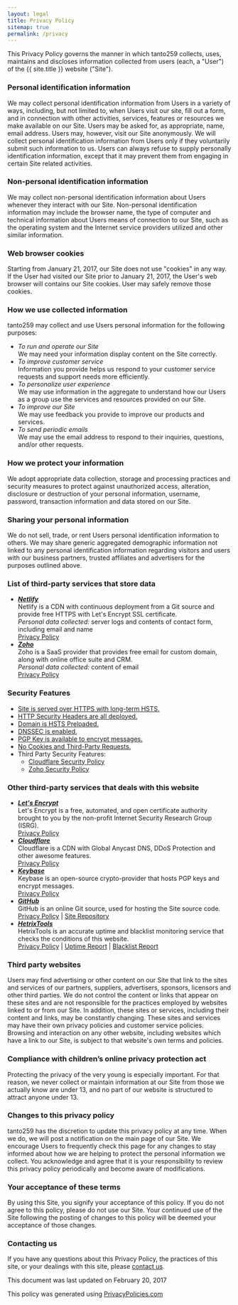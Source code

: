 ```yaml
---
layout: legal
title: Privacy Policy
sitemap: true
permalink: /privacy
---
```

<p>This Privacy Policy governs the manner in which tanto259 collects, uses, maintains and discloses information collected from users (each, a "User") of the {{ site.title }} website ("Site").</p>

<h3>Personal identification information</h3>
<p>We may collect personal identification information from Users in a variety of ways, including, but not limited to, when Users visit our site, fill out a form, and in connection with other activities, services, features or resources we make available on our Site. Users may be asked for, as appropriate, name, email address. Users may, however, visit our Site anonymously. We will collect personal identification information from Users only if they voluntarily submit such information to us. Users can always refuse to supply personally identification information, except that it may prevent them from engaging in certain Site related activities.</p>

<h3>Non-personal identification information</h3>
<p>We may collect non-personal identification information about Users whenever they interact with our Site. Non-personal identification information may include the browser name, the type of computer and technical information about Users means of connection to our Site, such as the operating system and the Internet service providers utilized and other similar information.</p>

<h3>Web browser cookies</h3>
<p>Starting from January 21, 2017, our Site does not use "cookies" in any way. If the User had visited our Site prior to January 21, 2017, the User's web browser will contains our Site cookies. User may safely remove those cookies.</p>

<h3>How we use collected information</h3>
<p>tanto259 may collect and use Users personal information for the following purposes:</p>
<ul>
  <li>
    <i>To run and operate our Site</i><br/>
    We may need your information display content on the Site correctly.
  </li>
  <li>
    <i>To improve customer service</i><br/>
    Information you provide helps us respond to your customer service requests and support needs more efficiently.
  </li>
  <li>
    <i>To personalize user experience</i><br/>
    We may use information in the aggregate to understand how our Users as a group use the services and resources provided on our Site.
  </li>
  <li>
    <i>To improve our Site</i><br/>
    We may use feedback you provide to improve our products and services.
  </li>
  <li>
    <i>To send periodic emails</i><br/>
    We may use the email address to respond to their inquiries, questions, and/or other requests. 
  </li>
</ul>

<h3>How we protect your information</h3>
<p>We adopt appropriate data collection, storage and processing practices and security measures to protect against unauthorized access, alteration, disclosure or destruction of your personal information, username, password, transaction information and data stored on our Site.</p>

<h3>Sharing your personal information</h3>
<p>We do not sell, trade, or rent Users personal identification information to others. We may share generic aggregated demographic information not linked to any personal identification information regarding visitors and users with our business partners, trusted affiliates and advertisers for the purposes outlined above. </p>

<h3>List of third-party services that store data</h3>
<p><ul>
	<li>
		<strong><i><a href="https://www.netlify.com" target="_blank" rel="noopener noreferrer">Netlify</a></i></strong><br/>
		Netlify is a CDN with continuous deployment from a Git source and provide free HTTPS with Let's Encrypt SSL certificate.<br/>
		<i>Personal data collected:</i> server logs and contents of contact form, including email and name<br/>
		<a href="https://www.netlify.com/privacy" target="_blank" rel="noopener noreferrer">Privacy Policy</a>
	</li>
	<li>
        <strong><i><a href="https://www.zoho.com" target="_blank" rel="noopener noreferrer">Zoho</a></i></strong><br/>
        Zoho is a SaaS provider that provides free email for custom domain, along with online office suite and CRM.<br/> 
        <i>Personal data collected:</i> content of email<br/>
        <a href="https://www.zoho.com/privacy.html" target="_blank" rel="noopener noreferrer">Privacy Policy</a>
    </li>
</ul></p>

<h3>Security Features</h3>
<p><ul>
	<li><a href="https://www.ssllabs.com/ssltest/analyze.html?d=tanto259.name" target="_blank" rel="noopener noreferrer">Site is served over HTTPS with long-term HSTS.</a></li>
	<li><a href="https://schd.io/p15" target="_blank" rel="noopener noreferrer">HTTP Security Headers are all deployed.</a></li>
	<li><a href="https://hstspreload.org/?domain=tanto259.name" target="_blank" rel="noopener noreferrer">Domain is HSTS Preloaded.</a></li>
	<li><a href="http://dnssec-debugger.verisignlabs.com/tanto259.name" target="_blank" rel="noopener noreferrer">DNSSEC is enabled.</a></li>
	<li><a href="https://tanto259.keybase.pub/publickey.html" target="_blank" rel="noopener noreferrer">PGP Key is available to encrypt messages.</a></li>
	<li><a href="https://bit.ly/2kg2vQC" target="_blank" rel="noopener noreferrer">No Cookies and Third-Party Requests.</a></li>
	<li>Third Party Security Features:<br/><ul>
		<li><a href="https://www.cloudflare.com/security-policy/" target="_blank" rel="noopener noreferrer">Cloudflare Security Policy</a></li>
		<li><a href="https://www.zoho.com/security.html" target="_blank" rel="noopener noreferrer">Zoho Security Policy</a></li>
	</ul></li>
</ul></p>

<h3>Other third-party services that deals with this website</h3>
<p><ul>
	<li>
		<strong><i><a href="https://letsencrypt.org" target="_blank" rel="noopener noreferrer">Let's Encrypt</a></i></strong><br/>
		Let's Encrypt is a free, automated, and open certificate authority brought to you by the non-profit Internet Security Research Group (ISRG).<br/>
		<a href="https://letsencrypt.org/privacy/" target="_blank" rel="noopener noreferrer">Privacy Policy</a>
	</li>
	<li>
		<strong><i><a href="https://www.cloudflare.com" target="_blank" rel="noopener noreferrer">Cloudflare</a></i></strong><br/>
		Cloudflare is a CDN with Global Anycast DNS, DDoS Protection and other awesome features.<br/> 
		<a href="https://www.cloudflare.com/security-policy/" target="_blank" rel="noopener noreferrer">Privacy Policy</a>
	</li>
	<li> 
		<strong><i><a href="https://keybase.io" target="_blank" rel="noopener noreferrer">Keybase</a></i></strong><br> 
		Keybase is an open-source crypto-provider that hosts PGP keys and encrypt messages.<br/> 
		<a href="https://keybase.io/docs/privacypolicy" target="_blank" rel="noopener noreferrer">Privacy Policy</a>
	</li>
	<li>
		<strong><i><a href="https://github.com" target="_blank" rel="noopener noreferrer">GitHub</a></i></strong><br/>
		GitHub is an online Git source, used for hosting the Site source code.<br/>
		<a href="https://github.com/site/privacy" target="_blank" rel="noopener noreferrer">Privacy Policy</a> | <a href="https://github.com/tanto259/tanto259.github.io" target="_blank" rel="noopener noreferrer">Site Repository</a>
	</li>
	<li>
		<strong><i><a href="https://hetrixtools.com" target="_blank" rel="noopener noreferrer">HetrixTools</a></i></strong><br/>
		HetrixTools is an accurate uptime and blacklist monitoring service that checks the conditions of this website.<br/>
		<a href="https://hetrixtools.com/privacy-policy/" target="_blank" rel="noopener noreferrer">Privacy Policy</a> | <a href="https://tanto259.name/uptime" target="_blank" rel="noopener noreferrer">Uptime Report</a> | <a href="https://tanto259.name/blacklist" target="_blank" rel="noopener noreferrer">Blacklist Report</a>
	</li>
</ul></p>

<h3>Third party websites</h3>
<p>Users may find advertising or other content on our Site that link to the sites and services of our partners, suppliers, advertisers, sponsors, licensors and other third parties. We do not control the content or links that appear on these sites and are not responsible for the practices employed by websites linked to or from our Site. In addition, these sites or services, including their content and links, may be constantly changing. These sites and services may have their own privacy policies and customer service policies. Browsing and interaction on any other website, including websites which have a link to our Site, is subject to that website's own terms and policies.</p>

<h3>Compliance with children’s online privacy protection act</h3>
<p>Protecting the privacy of the very young is especially important. For that reason, we never collect or maintain information at our Site from those we actually know are under 13, and no part of our website is structured to attract anyone under 13.</p>

<h3>Changes to this privacy policy</h3>
<p>tanto259 has the discretion to update this privacy policy at any time. When we do, we will post a notification on the main page of our Site. We encourage Users to frequently check this page for any changes to stay informed about how we are helping to protect the personal information we collect. You acknowledge and agree that it is your responsibility to review this privacy policy periodically and become aware of modifications.</p>

<h3>Your acceptance of these terms</h3>
<p>By using this Site, you signify your acceptance of this policy. If you do not agree to this policy, please do not use our Site. Your continued use of the Site following the posting of changes to this policy will be deemed your acceptance of those changes.</p>

<h3>Contacting us</h3>
<p>If you have any questions about this Privacy Policy, the practices of this site, or your dealings with this site, please <a href="{{ site.url }}/contact">contact us</a>.</p>

<p>This document was last updated on February 20, 2017</p>

<p>This policy was generated using <a href="http://privacypolicies.com" target="_blank" rel="noopener noreferrer">PrivacyPolicies.com</a></p>
<!-- Privacy policy generator from http://privacypolicies.com -->